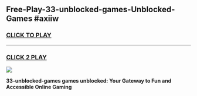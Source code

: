 
## Free-Play-33-unblocked-games-Unblocked-Games #axiiw
<h3>
<a href="https://news.freeplayer.one?title=33-unblocked-games&ref=8M">CLICK TO PLAY</a></h3>
<hr>

<h3>
<a href="https://news.freeplayer.one?title=33-unblocked-games&ref=8M">CLICK 2 PLAY</a>
  
</h3>

<a href="https://news.freeplayer.one?title=33-unblocked-games&ref=8M"><img src="https://clearcache.store/games.png"></a>


**33-unblocked-games games unblocked: Your Gateway to Fun and Accessible Online Gaming**
